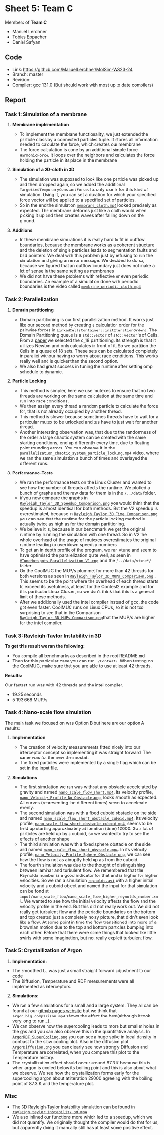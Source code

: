 # Sheet 5: Team C

Members of **Team C**:

* Manuel Lerchner
* Tobias Eppacher
* Daniel Safyan

## Code

* Link:     <https://github.com/ManuelLerchner/MolSim-WS23-24>
* Branch:   master
* Revision: <TODO>
* Compiler: gcc 13.1.0 (But should work with most up to date compilers)

[//]: # (> **IMPORTANT**: The optimization is on the `performance_cluster` branch. And has not been merged into master yet. So please switch to that branch to see the optimization.)

## Report

### Task 1: Simulation of a membrane

1. **Membrane implementation**
   * To implement the membrane functionality, we just extended the particle class by a connected particles tuple. 
It stores all information needed to calculate the force, which creates our membrane.
   * The force calculation is done by an additional simple force `HarmonicForce`. It loops over the neighbors and calculates the force 
holding the particle in its place in the membrane
   


2. **Simulation of a 2D-cloth in 3D**
    * The simulation was supposed to look like one particle was picked up and then dropped again, so we added the additional `TargettedTemporaryConstantForce`. 
Its only use is for this kind of simulation. Using it, you can set a duration for which your specified force vector will be applied to a 
specified set of particles. 
    * So in the end the simulation [`membrane_cloth.mp4`](https://manuellerchner.github.io/MolSim-WS23-24/submissions/#sheet05)
looked precisely as expected. The membrane deforms just like a cloth would when picking it up and then creates waves after falling down on the ground.

3. **Additions**
   * In these membrane simulations it is really hard to fit in outflow boundaries, because the membrane works as a coherent structure and the deletion of
single particles leads to segmentation faults and bad pointers. We deal with this problem just by refusing to run the simulation and giving an error message. We decided to do so, 
because we figured that an outflow boundary just does not make a lot of sense in the same setting as membranes 
   * We did not have these problems with reflective or even periodic boundaries. An example of a simulation done with periodic boundaries is the video called [`membrane_periodic_cloth.mp4`](https://manuellerchner.github.io/MolSim-WS23-24/submissions/#sheet05).
   

### Task 2: Parallelization

1. **Domain partitioning**
   * Domain partitioning is our first parallelization method. It works just like our second method by creating a calculation order for the pairwise forces in `LinkedCellsContainer::initIterationOrders`. 
The Domain Partitioning queue is a `std::vector` of `std::vector`'s of Cells. From a [paper](https://www.researchgate.net/profile/Fabio-Gratl/publication/357143093_N_Ways_to_Simulate_Short-Range_Particle_Systems_Automated_Algorithm_Selection_with_the_Node-Level_Library_AutoPas/links/649acc9cc41fb852dd355f24/N-Ways-to-Simulate-Short-Range-Particle-Systems-Automated-Algorithm-Selection-with-the-Node-Level-Library-AutoPas.pdf) we selected the c_18 partitioning. Its strength is that it utilizes Newton and only calculates in front of it. 
So we partition the Cells in a queue of 18 sets. These sets can be calculated completely in parallel without having to worry about race conditions. This works really well and is quicker than the second option.
   * We also had great success in tuning the runtime after setting omp schedule to dynamic.
   


2. **Particle Locking**
    * This method is simpler, here we use mutexes to ensure that no two threads are working on the same calculation at the same time and run into race conditions.
    * We then assign every thread a random particle to calculate the force for, that is not already occupied by another thread. 
    * This method is slower because sometimes threads have to wait for a particular mutex to be unlocked and tus have to just wait for another thread. 
    * Another interesting observation was, that due to the randomness of the order a large chaotic system can be created with the same starting conditions, 
end up differently every time, due to floating point rounding errors. You can observe it in the [`parallelization_chaotic_system_particle_locking.mp4`](https://manuellerchner.github.io/MolSim-WS23-24/submissions/#sheet05) video, where we ran the same simulation a bunch of times and overlayed the different runs. 

3. **Performance-Tests**
   * We ran the performance tests on the Linux Cluster and wanted to see how the number of threads affects the runtime. We plotted a bunch of graphs and the raw data for them is in the `/../data` folder.
   * If you now compare the graphs in [`Rayleigh_Taylor_3D_Speedup_Comparison.png`](https://manuellerchner.github.io/MolSim-WS23-24/submissions/#sheet05) you would think that the speedup is almost identical for both methods. But the V2 speedup is overestimated, because
in [`Rayleigh_Taylor_3D_Time_Comparison.png`](https://manuellerchner.github.io/MolSim-WS23-24/submissions/#sheet05) you can see that the runtime for the particle locking method is actually twice as high as for the domain partitioning.
   * We believe it is, because in our benchmark we get the original runtime by running the simulation with one thread. So in V2 the whole overhead of the usage of mutexes overestimates the original runtime leading to overblown speedup numbers.
   * To get an in depth profile of the program, we ran vtune and seem to have optimised the parallelization quite well, as seen in [`VTuneHotspots_Parallelization_V1.png`](https://manuellerchner.github.io/MolSim-WS23-24/submissions/#sheet05) and the `/../data/vtune*/` folder.
   * On the CoolMUC the MUP/s plummet for more than 42 threads for both versions as seen in [`Rayleigh_Taylor_3D_MUPs_Comparison.png`](https://manuellerchner.github.io/MolSim-WS23-24/submissions/#sheet05) . This 
seems to be the point where the overhead of each thread starts to exceed its usefulness, at least for the Contest2 example and for this particular Linux Cluster, so we don't think that this is a general limit of these methods.
   * After we additionally used the intel compiler instead of gcc, the code got even faster. CoolMUC runs on Linux CPUs, so it is not too surprising to see that in the Comparison [`Rayleigh_Taylor_3D_MUPs_Comparison.png`](https://manuellerchner.github.io/MolSim-WS23-24/submissions/#sheet05)that the MUP/s are higher for the intel compiler.

### Task 3: Rayleigh-Taylor Instability in 3D

**To get this result we ran the following:**
   * You compile all benchmarks as described in the root README.md
   * Then for this particular case you can run `./Contest2`. When testing on the CoolMUC, make sure that you are able to use at least 42 threads.



**Results:**

Our fastest run was with 42 threads and the intel compiler.
* 19.25 seconds
* 5 193 668 MUP/s




### Task 4: Nano-scale flow simulation 
The main task we focused on was Option B but here are our option A results:
1. **Implementation**
   * The creation of velocity measurements fitted nicely into our interceptor concept so implementing it was straight forward. 
The same was for the new thermostat.
   * The fixed particles were implemented by a single flag which can be set in the input file.

2. **Simulations**
   * The first simulation we ran was without any obstacle accelerated by gravity and named [`nano_scale_flow_short.mp4`](https://manuellerchner.github.io/MolSim-WS23-24/submissions/#sheet05). 
Its velocity profile, [`nano_Velocity_Profile_No_Obstacle.png`](https://manuellerchner.github.io/MolSim-WS23-24/submissions/#sheet05), looks smooth as expected.
All curves (representing the different times) seem to accelerate evenly.
   * The second simulation was with a fixed cuboid obstacle on the side and named [`nano_scale_flow_short_obstacle_cuboid.mp4`](https://manuellerchner.github.io/MolSim-WS23-24/submissions/#sheet05).
Its velocity profile, [`nano_scale_flow_short_obstacle_cuboid.mp4`](https://manuellerchner.github.io/MolSim-WS23-24/submissions/#sheet05), seems to be held up starting approximately at iteration (time) 12000.
So a lot of particles are held up by a cuboid, so we wanted to try to see the effects of another shape.
   * The third simulation was with a fixed sphere obstacle on the side and named [`nano_scale_flow_short_obstacle.mp4`](https://manuellerchner.github.io/MolSim-WS23-24/submissions/#sheet05).
In its velocity profile, [`nano_Velocity_Profile_Sphere_Obstacle.png`](https://manuellerchner.github.io/MolSim-WS23-24/submissions/#sheet05), we can see how the flow is not as abruptly held up as from the cuboid.
   * The fourth simulation was due to the thought of distinguishing between laminar and turbulent flow. We remembered that the Reynolds number is a good indicator for that and is higher for higher velocities. 
So we ran a simulation [`reynolds.avi`](./reynolds.avi) with a higher initial velocity and a cuboid object and named the input for that simulation can be fond at `input/nano_scale_flow/nano_scale_flow_higher_reynolds_number.xml`. We wanted to see how the initial velocity affects the flow and the velocity profile in the end.
But this did not really work out. We did not really get turbulent flow and the periodic boundaries on the bottom and top 
created just a completely noisy picture, that didn't even look like a flow. At some point in time the flow transitioned into more of a brownian motion due to the top and bottom particles bumping into each other. Before that there were some things that looked like 
little swirls with some imagination, but not really explicit turbulent flow.

### Task 5: Crystallization of Argon


1. **Implementation:**

* The smoothed LJ was just a small straight forward adjustment to our code. 
* The Diffusion, Temperature and RDF measurements were all implemented as interceptors.

2. **Simulations:**
* We ran a few simulations for a small and a large system. They all can be found at our [github pages website](https://manuellerchner.github.io/MolSim-WS23-24/submissions/#sheet05) but we think that `argon_big_comparison.mp4` shows the effect the best(although it took very long to run...).
* We can observe how the supercooling leads to more but smaller holes in the gas and you can also observe this in the quantitative analysis. In [`ArgonRDF_SuperCooling.png`](https://manuellerchner.github.io/MolSim-WS23-24/submissions/#sheet05) you can see a huge spike 
in local density in contrast to the slow cooling plot. Also in the diffusion plot [`ArgonDiffusion.png`](https://manuellerchner.github.io/MolSim-WS23-24/submissions/#sheet05) you can clearly see how strongly Diffusion and Temperature are correlated, when you compare this plot to the Temperature history.
* The crystallization effect should occur around 87.3 K because this is when argon is cooled below its boiling point and this is also about what we observe. We see how the crystallization forms early for the supercooling argon about at iteration 
29000 agreeing with the boiling point of 87.3 K and the temperature plot.




### Misc

* The 3D Rayleigh-Taylor Instability simulation can be found in [`rayleigh_taylor_instability_3d.mp4`](https://manuellerchner.github.io/MolSim-WS23-24/submissions/#sheet05)
* We also inlined our functions more which led to a speedup, which we did not quantify. We originally thought the compiler would do that for us, but apparently doing it manually still has at least some positive effect. 
